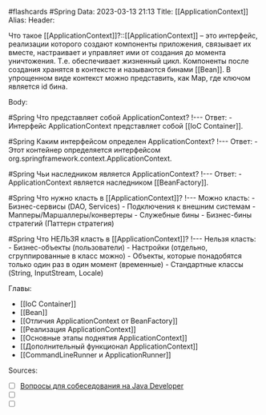 #flashcards #Spring 
Data: 2023-03-13 21:13
Title: [[ApplicationContext]]
Alias:
Header:

Что такое [[ApplicationContext]]?::[[ApplicationContext]] – это интерфейс, реализации которого создают компоненты приложения, связывает их вместе, настраивает и управляет ими от создания до момента уничтожения. Т.е. обеспечивает жизненный цикл. Компоненты после создания хранятся в контексте и называются бинами [[Bean]]. В упрощенном виде контекст можно представить, как Map, где ключом является id бина. 
<!--SR:!2023-11-03,10,310-->



Body:


#Spring 
Что представляет собой ApplicationContext?
!---
Ответ:
	- Интерфейс ApplicationContext представляет собой [[IoC Container]].
<!--SR:!2023-11-03,10,330-->


#Spring 
Каким интерфейсом определен ApplicationContext?
!---
Ответ:
	- Этот контейнер определяется интерфейсом org.springframework.context.ApplicationContext.
<!--SR:!2023-11-03,10,405-->


#Spring 
Чьи наследником является ApplicationContext?
!---
Ответ:
	- ApplicationContext является наследником [[BeanFactory]].
<!--SR:!2023-11-03,10,385-->

#Spring
Что нужно класть в [[ApplicationContext]]?
!---
Можно класть:
	- Бизнес-сервисы (DAO, Services)
	- Подключения к внешним системам
	- Мапперы/Маршаллеры/конвертеры
	- Служебные бины
	- Бизнес-бины стратегий (Паттерн стратегия)
<!--SR:!2023-11-03,10,290-->


#Spring
Что НЕЛЬЗЯ класть в [[ApplicationContext]]?
!---
Нельзя класть:
	- Бизнес-объекты (пользователи)
	- Настройки (отдельно, сгруппированные в класс можно) 
	- Объекты, которые понадобятся только один раз в один момент (временные) 
	- Стандартные классы (String, InputStream, Locale)
<!--SR:!2023-11-04,10,310-->




Главы:
- [[IoC Container]]
- [[Bean]]
- [[Отличия ApplicationContext от BeanFactory]]
- [[Реализация ApplicationContext]]
- [[Основные этапы поднятия ApplicationContext]]
- [[Дополнительный функционал ApplicationContext]]
- [[CommandLineRunner и ApplicationRunner]]


Sources:
- [ ] [Вопросы для собеседования на Java Developer](https://github.com/enhorse/java-interview/blob/master/README.md#%D0%9E%D0%9E%D0%9F)
- [ ] []()
- [ ] []()
